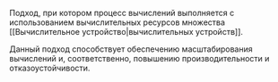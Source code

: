 Подход, при котором процесс вычислений выполняется с использованием вычислительных ресурсов множества [[Вычислительное устройство|вычислительных устройств]].

Данный подход способствует обеспечению масштабирования вычислений и, соответственно, повышению производительности и отказоустойчивости.